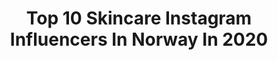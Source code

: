 ---
title: Top 10 Skincare Instagram Influencers In Norway In 2020
description: >-
  Find top skincare Instagram influencers in Norway in 2020. Most popular hashtags: #skincare #momlife #parentlife #skincareproducts.
platform: Instagram
profiles:
  - username: "mamaidamarie"
    fullname: >-
      𝙸𝚍𝚊 𝙼𝚊𝚛𝚒𝚎
    location: "Norway"
    followers: 9245
    engagement: 1021
    commentsToLikes: 0.112400
    avatar: "https://scontent-lhr8-1.cdninstagram.com/v/t51.2885-19/s320x320/91912558_2972428369506816_2444509717741961216_n.jpg?_nc_ht=scontent-lhr8-1.cdninstagram.com&_nc_ohc=28lg_7yEk0sAX-Bz_bR&oh=9746aa4283ea3a6cb459f0f5576a8519&oe=5EBAA836"
    verified: false
    hashtags: "#christmasmagic, #kidsroom, #cappuccino, #drikkeflaske"
  - username: "the_optimisticgirl"
    fullname: >-
      Amara Jakobsen.
    location: "Norway"
    followers: 16636
    engagement: 321
    commentsToLikes: 0.124847
    avatar: "https://scontent-atl3-1.cdninstagram.com/v/t51.2885-19/s320x320/81237430_2865244053537268_3914722283528126464_n.jpg?_nc_ht=scontent-atl3-1.cdninstagram.com&_nc_ohc=5pSVoKQYg2gAX83HIiv&oh=4c3dd4f2f70ac9526ec34290f14fcc18&oe=5EBB8290"
    verified: false
    hashtags: "#melaninbeauty, #mybeigelife, #bloggerin, #pregnancydiary"
  - username: "camillaabry"
    fullname: >-
      CAMILLA ABRY
    location: "Norway"
    followers: 24259
    engagement: 250
    commentsToLikes: 0.078391
    avatar: "https://scontent-lhr8-1.cdninstagram.com/v/t51.2885-19/s320x320/92750830_2992086627479320_8138207231934988288_n.jpg?_nc_ht=scontent-lhr8-1.cdninstagram.com&_nc_ohc=_1xJ3ZeELrgAX-IHu7d&oh=7a44ecdb2904e4c2f07d6142351eb6aa&oe=5EB98DC3"
    verified: false
    hashtags: "#cphfw, #skincareproducts, #stayin, #ellos"
  - username: "mslotvik"
    fullname: >-
      Martine Slotvik
    location: "Norway"
    followers: 11079
    engagement: 508
    commentsToLikes: 0.220000
    avatar: "https://scontent-lhr8-1.cdninstagram.com/v/t51.2885-19/s320x320/38081364_673841229646126_2201898852120788992_n.jpg?_nc_ht=scontent-lhr8-1.cdninstagram.com&_nc_ohc=kh34uCeD97YAX8_HWjM&oh=05e676d4a4b77bb72e4ee4770ea97c9d&oe=5EBAF0F4"
    verified: false
    hashtags: "#inspiration, #twerk, #bod, #utno"
  - username: "edituotoja"
    fullname: >-
      🌸Edith
    location: "Norway"
    followers: 13690
    engagement: 429
    commentsToLikes: 0.159360
    avatar: "https://scontent-ams4-1.cdninstagram.com/vp/839fff59c8320768dbe61e120fe9ee88/5E3A0BC7/t51.2885-19/s320x320/61035348_313052832963454_7134116433012719616_n.jpg?_nc_ht=scontent-ams4-1.cdninstagram.com"
    verified: false
    hashtags: "#toddler, #familieliv, #newmom, #postpartum"
  - username: "christina_ygre_skorve"
    fullname: >-
      ᑕᕼᖇISTIᑎᗩ YGᖇᕮ SKOᖇᐯᕮ
    location: "Norway"
    followers: 10884
    engagement: 450
    commentsToLikes: 0.297478
    avatar: "https://scontent-lhr8-1.cdninstagram.com/v/t51.2885-19/s320x320/61659876_408029316714023_5495982057681059840_n.jpg?_nc_ht=scontent-lhr8-1.cdninstagram.com&_nc_ohc=iizygn0duOMAX8nqu-A&oh=655fb2daa52ad7411e4999ece7cc805b&oe=5EBAB593"
    verified: false
    hashtags: "#skincareproducts, #stokketrailz, #allnatural, #saastor"
  - username: "idawulff.no"
    fullname: >-
      Ida Wulff
    location: "Norway"
    followers: 33007
    engagement: 297
    commentsToLikes: 0.036025
    avatar: "https://scontent-ams4-1.cdninstagram.com/v/t51.2885-19/s320x320/60809993_2023383524456063_4314066611838386176_n.jpg?_nc_ht=scontent-ams4-1.cdninstagram.com&_nc_ohc=yNnH3EKYrdYAX_oiIS3&oh=98c69790c5f5b67e6b8a100564f7cd94&oe=5EB92D00"
    verified: true
    hashtags: "#harmfreeoralhealth, #spotlightoralcare, #bergansofnorway, #eleniandchris"
  - username: "gustav_iden"
    fullname: >-
      Gustav Iden
    location: "Norway"
    followers: 37331
    engagement: 1184
    commentsToLikes: 0.010319
    avatar: "https://scontent-amt2-1.cdninstagram.com/v/t51.2885-19/s320x320/32178513_180192019308020_2588127497065332736_n.jpg?_nc_ht=scontent-amt2-1.cdninstagram.com&_nc_ohc=zLqHWgDhgE0AX_UMLeB&oh=03f945bbbb74f20550cf4e12cb404818&oe=5EB9DCCD"
    verified: false
    hashtags: "#bluejersey, #idrettsgallaen, #skincareroutine, #roadtokona"
  - username: "austulyys"
    fullname: >-
      A U S T Ė J A ✨
    location: "Norway"
    followers: 7728
    engagement: 1091
    commentsToLikes: 0.174130
    avatar: "https://scontent-lhr8-1.cdninstagram.com/v/t51.2885-19/s320x320/82882355_2737182753031847_2757409849170984960_n.jpg?_nc_ht=scontent-lhr8-1.cdninstagram.com&_nc_ohc=UOSSt1tyFrIAX_T-av-&oh=7615232044e5b41b30c018c61b5f07b8&oe=5EB8D6A5"
    verified: false
    hashtags: "#quarantineandchill, #gwlook, #girlslook, #frenchstyle"
  - username: "facebymalin"
    fullname: >-
      Malin Lossius Sørensen
    location: "Norway"
    followers: 14069
    engagement: 884
    commentsToLikes: 0.064118
    avatar: "https://scontent-lhr8-1.cdninstagram.com/v/t51.2885-19/s320x320/70402547_772478336513143_1015221876684750848_n.jpg?_nc_ht=scontent-lhr8-1.cdninstagram.com&_nc_ohc=yFLnxR1W7AAAX8i1B13&oh=72b1987602ec764962683a17417e6d1e&oe=5EBC3E01"
    verified: false
    hashtags: "#tiktokmua, #muaxdiscover, #jeffreestarcosmetics, #colourpopme"
---